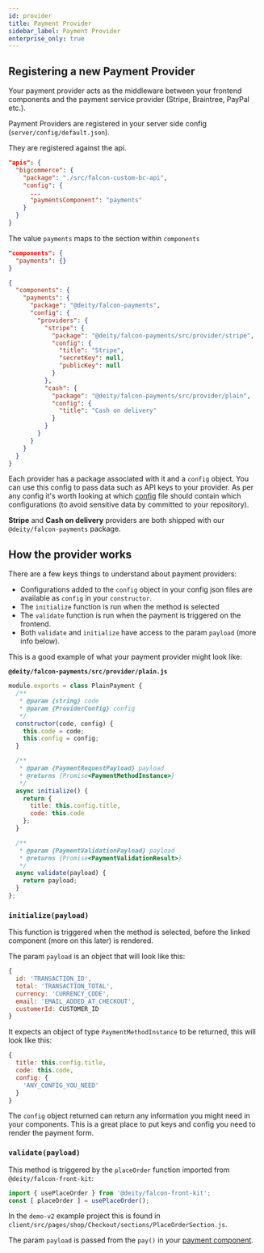 ```yaml
---
id: provider
title: Payment Provider
sidebar_label: Payment Provider
enterprise_only: true
---
```


## Registering a new Payment Provider

Your payment provider acts as the middleware between your frontend components and the payment service provider (Stripe, Braintree, PayPal etc.).

Payment Providers are registered in your server side config (`server/config/default.json`).

They are registered against the api.

```json
"apis": {
  "bigcommerce": {
    "package": "./src/falcon-custom-bc-api",
    "config": {
      ...
      "paymentsComponent": "payments"
    }
  }
}
```

The value `payments` maps to the section within `components`

```json
"components": {
  "payments": {}
}
```

```json
{
  "components": {
    "payments": {
      "package": "@deity/falcon-payments",
      "config": {
        "providers": {
          "stripe": {
            "package": "@deity/falcon-payments/src/provider/stripe",
            "config": {
              "title": "Stripe",
              "secretKey": null,
              "publicKey": null
            }
          },
          "cash": {
            "package": "@deity/falcon-payments/src/provider/plain",
            "config": {
              "title": "Cash on delivery"
            }
          }
        }
      }
    }
  }
}
```

Each provider has a package associated with it and a `config` object. You can use this config to pass data such as API keys to your provider.  As per any config it's worth looking at which [config](/docs/platform/client/configuration) file should contain which configurations (to avoid sensitive data by committed to your repository).

**Stripe** and **Cash on delivery** providers are both shipped with our `@deity/falcon-payments` package.

## How the provider works

There are a few keys things to understand about payment providers:

- Configurations added to the `config` object in your config json files are available as `config` in your `constructor`.
- The `initialize` function is run when the method is selected
- The `validate` function is run when the payment is triggered on the frontend.
- Both `validate` and `initialize` have access to the param `payload` (more info below).

This is a good example of what your payment provider might look like:

**`@deity/falcon-payments/src/provider/plain.js`**
```js
module.exports = class PlainPayment {
  /**
   * @param {string} code
   * @param {ProviderConfig} config
   */
  constructor(code, config) {
    this.code = code;
    this.config = config;
  }

  /**
   * @param {PaymentRequestPayload} payload
   * @returns {Promise<PaymentMethodInstance>}
   */
  async initialize() {
    return {
      title: this.config.title,
      code: this.code
    };
  }

  /**
   * @param {PaymentValidationPayload} payload
   * @returns {Promise<PaymentValidationResult>}
   */
  async validate(payload) {
    return payload;
  }
};
```

### `initialize(payload)`

This function is triggered when the method is selected, before the linked component (more on this later) is rendered. 

The param `payload` is an object that will look like this: 

```js
{
  id: 'TRANSACTION_ID',
  total: 'TRANSACTION_TOTAL',
  currency: 'CURRENCY_CODE',
  email: 'EMAIL_ADDED_AT_CHECKOUT',
  customerId: CUSTOMER_ID
}
```

It expects an object of type `PaymentMethodInstance` to be returned, this will look like this:

```js
{
  title: this.config.title,
  code: this.code,
  config: {
    'ANY_CONFIG_YOU_NEED'
  }
}
```

The `config` object returned can return any information you might need in your components. This is a great place to put keys and config you need to render the payment form.

### `validate(payload)`

This method is triggered by the `placeOrder` function imported from `@deity/falcon-front-kit`:

```js
import { usePlaceOrder } from '@deity/falcon-front-kit';
const [ placeOrder ] = usePlaceOrder();
```

In the `demo-v2` example project this is found in `client/src/pages/shop/Checkout/sections/PlaceOrderSection.js`.

The param `payload` is passed from the `pay()` in your [payment component](ui).
